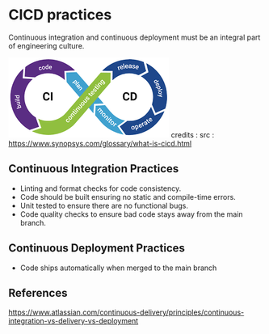 # CICD practices

Continuous integration and continuous deployment must be an integral part of engineering culture. 


![alt text](../images/cicd.png) 
credits : src : https://www.synopsys.com/glossary/what-is-cicd.html


## Continuous Integration Practices

* Linting and format checks for code consistency.
* Code should be built ensuring no static and compile-time errors.
* Unit tested to ensure there are no functional bugs.
* Code quality checks to ensure bad code stays away from the main branch.

## Continuous Deployment Practices

* Code ships automatically when merged to the main branch


## References
https://www.atlassian.com/continuous-delivery/principles/continuous-integration-vs-delivery-vs-deployment